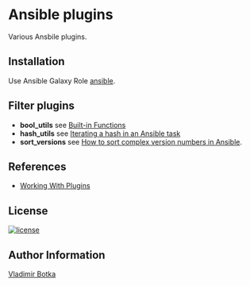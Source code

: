 # Ansible plugins

Various Ansbile plugins.


## Installation

Use Ansible Galaxy Role [ansible](https://galaxy.ansible.com/vbotka/ansible).


## Filter plugins

- **bool_utils** see [Built-in Functions](https://docs.python.org/3/library/functions.html)
- **hash_utils** see [Iterating a hash in an Ansible task](https://coderwall.com/p/rxsmvw/iterating-a-hash-in-an-ansible-task)
- **sort_versions** see [How to sort complex version numbers in Ansible](https://stackoverflow.com/questions/56063612/how-to-sort-complex-version-numbers-in-ansible/).


## References

- [Working With Plugins](https://docs.ansible.com/ansible/latest/plugins/plugins.html#working-with-plugins)


## License

[![license](https://img.shields.io/badge/license-BSD-red.svg)](https://www.freebsd.org/doc/en/articles/bsdl-gpl/article.html)


## Author Information

[Vladimir Botka](https://botka.link)
